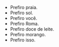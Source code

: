 - Prefiro praia.
- Prefiro sol.
- Prefiro você.
- Prefiro Roma.
- Prefiro doce de leite.
- Prefiro morango.
- Prefiro isso.